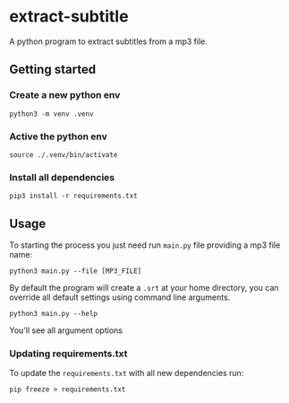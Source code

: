 # extract-subtitle
A python program to extract subtitles from a mp3 file.

## Getting started

### Create a new python env
```
python3 -m venv .venv
```

### Active the python env
```
source ./.venv/bin/activate
```

### Install all dependencies
```
pip3 install -r requirements.txt
```

## Usage
To starting the process you just need run `main.py` file providing a mp3 file name:

```
python3 main.py --file [MP3_FILE]
```

By default the program will create a `.srt` at your home directory, you can override all default settings using command line arguments. 

```
python3 main.py --help
```

You'll see all argument options

### Updating requirements.txt
To update the `requirements.txt` with all new dependencies run:

```
pip freeze > requirements.txt
```
